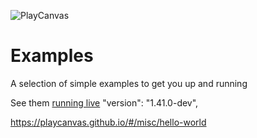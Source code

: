 ![PlayCanvas](http://static.playcanvas.com/images/logo/Playcanvas_LOGOSET_SMALL-06.png)

# Examples

A selection of simple examples to get you up and running

See them <a href="https://playcanvas.github.io/">running live</a>
"version": "1.41.0-dev",

https://playcanvas.github.io/#/misc/hello-world
